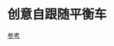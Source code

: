 # 创意自跟随平衡车
[参考](https://github.com/njuliuyang/2018-EducationalRobot-PosionModule/tree/master/%E5%88%9B%E6%84%8F%E8%87%AA%E8%B7%9F%E9%9A%8F%E5%B9%B3%E8%A1%A1%E8%BD%A6)

